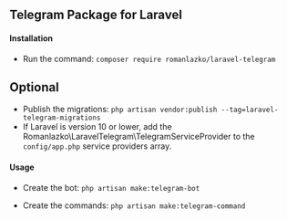 ## Telegram Package for Laravel

#### Installation
- Run the command: `composer require romanlazko/laravel-telegram`

## Optional
- Publish the migrations: `php artisan vendor:publish --tag=laravel-telegram-migrations`
- If Laravel is version 10 or lower, add the Romanlazko\LaravelTelegram\TelegramServiceProvider to the `config/app.php` service providers array.

#### Usage
- Create the bot: `php artisan make:telegram-bot`

- Create the commands: `php artisan make:telegram-command`